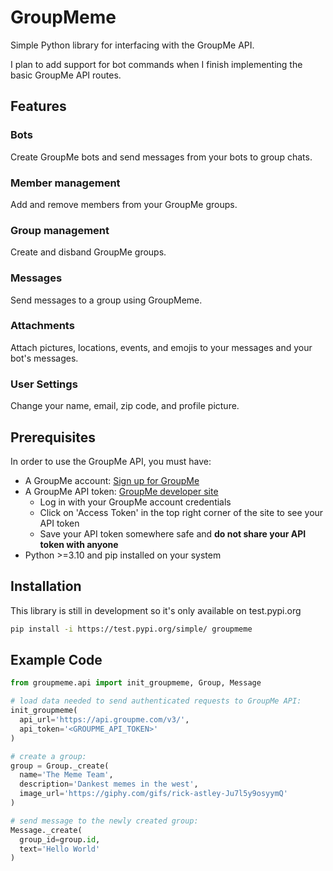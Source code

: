 # GroupMeme

Simple Python library for interfacing with the GroupMe API.

I plan to add support for bot commands when I finish implementing the basic GroupMe API routes.

## Features

### Bots
Create GroupMe bots and send messages from your bots to group chats.

### Member management
Add and remove members from your GroupMe groups.

### Group management
Create and disband GroupMe groups.

### Messages
Send messages to a group using GroupMeme.

### Attachments
Attach pictures, locations, events, and emojis to your messages and your bot's messages.

### User Settings
Change your name, email, zip code, and profile picture.


## Prerequisites

In order to use the GroupMe API, you must have:
- A GroupMe account: [Sign up for GroupMe](https://web.groupme.com/signup)
- A GroupMe API token: [GroupMe developer site](https://dev.groupme.com/)
  - Log in with your GroupMe account credentials
  - Click on 'Access Token' in the top right corner of the site to see your API token
  - Save your API token somewhere safe and **do not share your API token with anyone**
- Python >=3.10 and pip installed on your system

## Installation

This library is still in development so it's only available on test.pypi.org

```sh
pip install -i https://test.pypi.org/simple/ groupmeme
```

## Example Code

```py
from groupmeme.api import init_groupmeme, Group, Message

# load data needed to send authenticated requests to GroupMe API:
init_groupmeme(
  api_url='https://api.groupme.com/v3/',
  api_token='<GROUPME_API_TOKEN>'
)

# create a group:
group = Group._create(
  name='The Meme Team',
  description='Dankest memes in the west',
  image_url='https://giphy.com/gifs/rick-astley-Ju7l5y9osyymQ'
)

# send message to the newly created group:
Message._create(
  group_id=group.id,
  text='Hello World'
)
```